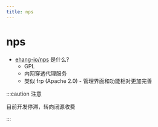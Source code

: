 ```yaml
---
title: nps
---
```


# nps

- [ehang-io/nps](https://github.com/ehang-io/nps) 是什么?
  - GPL
  - 内网穿透代理服务
  - 类似 frp (Apache 2.0) - 管理界面和功能相对更加完善

:::caution 注意

目前开发停滞，转向闭源收费

:::
